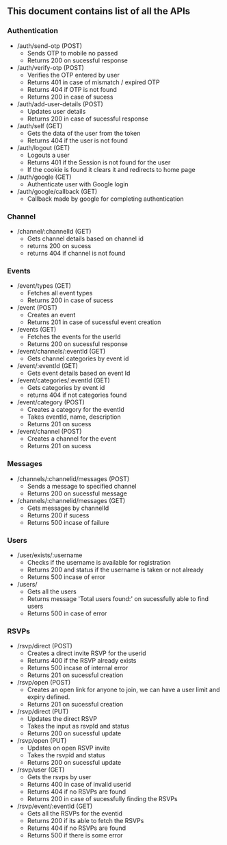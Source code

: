 ## This document contains list of all the APIs 

### Authentication
- /auth/send-otp (POST)
    - Sends OTP to mobile no passed
    - Returns 200 on sucessful response
- /auth/verify-otp (POST)
    - Verifies the OTP entered by user
    - Returns 401 in case of mismatch / expired OTP
    - Returns 404 if OTP is not found
    - Returns 200 in case of sucess
- /auth/add-user-details (POST)
    - Updates user details
    - Returns 200 in case of sucessful response
- /auth/self (GET)
    - Gets the data of the user from the token
    - Returns 404 if the user is not found
- /auth/logout (GET)
    - Logouts a user
    - Returns 401 if the Session is not found for the user
    - If the cookie is found it clears it and redirects to home page
- /auth/google (GET)
    - Authenticate user with Google login
- /auth/google/callback (GET)
    - Callback made by google for completing authentication

### Channel
- /channel/:channelId (GET)
    - Gets channel details based on channel id
    - returns 200 on sucess
    - returns 404 if channel is not found

### Events
- /event/types (GET)
    - Fetches all event types
    - Returns 200 in case of sucess
- /event (POST)
    - Creates an event
    - Returns 201 in case of sucessful event creation
- /events (GET)
    - Fetches the events for the userId
    - Returns 200 on sucessful response
- /event/channels/:eventId (GET)
    - Gets channel categories by event id
- /event/:eventId (GET)
    - Gets event details based on event Id
- /event/categories/:eventId (GET) 
    - Gets categories by event id
    - returns 404 if not categories found
- /event/category (POST)
    - Creates a category for the eventId
    - Takes eventId, name, description
    - Returns 201 on sucess
- /event/channel (POST)
    - Creates a channel for the event
    - Returns 201 on sucess

### Messages
- /channels/:channelid/messages (POST)
    - Sends a message to specified channel
    - Returns 200 on sucessful message 
- /channels/:channelid/messages (GET)
    - Gets messages by channelId
    - Returns 200 if sucess
    - Returns 500 incase of failure

### Users
- /user/exists/:username
    - Checks if the username is available for registration
    - Returns 200 and status if the username is taken or not already
    - Returns 500 incase of error
- /users/
    - Gets all the users
    - Returns message 'Total users found:' on sucessfully able to find users
    - Returns 500 in case of error

### RSVPs
- /rsvp/direct (POST)
    - Creates a direct invite RSVP for the userid
    - Returns 400 if the RSVP already exists
    - Returns 500 incase of internal error
    - Returns 201 on sucessful creation
- /rsvp/open (POST)
    - Creates an open link for anyone to join, we can have a user limit and expiry defined.
    - Returns 201 on sucessful creation
- /rsvp/direct (PUT)
    - Updates the direct RSVP
    - Takes the input as rsvpId and status
    - Returns 200 on sucessful update
- /rsvp/open (PUT)
    - Updates on open RSVP invite
    - Takes the rsvpid and status
    - Returns 200 on sucessful update
- /rsvp/user (GET)
    - Gets the rsvps by user
    - Returns 400 in case of invalid userid
    - Returns 404 if no RSVPs are found
    - Returns 200 in case of sucessfully finding the RSVPs
- /rsvp/event/:eventId (GET)
    - Gets all the RSVPs for the eventid
    - Returns 200 if its able to fetch the RSVPs
    - Returns 404 if no RSVPs are found
    - Returns 500 if there is some error
